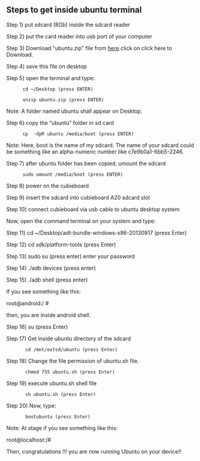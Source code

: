 Steps to get inside ubuntu terminal
-----------------------------------

Step 1) put sdcard (8Gb) inside the sdcard reader

Step 2) put the card reader into usb port of your computer

Step 3) Download "ubuntu.zip" file from [here].click on click here to Download.

Step 4) save this file on desktop

Step 5) open the terminal and type:

	      cd ~/Desktop (press ENTER)

	      unzip ubuntu.zip (press ENTER)

Note: A folder named ubuntu shall appear on Desktop.

Step 6) copy the “ubuntu” folder in sd card

	      cp  -dpR ubuntu /media/boot (press ENTER)

Note: Here, boot is the name of my sdcard. The name of your sdcard could be something like an alpha-numeric number like c7e9b0a1-6bb5-2246. 

Step 7) after ubuntu folder has been copied, umount the sdcard

	      sudo umount /media/boot (press ENTER)

Step 8) power on the cubieboard

Step 9) insert the sdcard into cubieboard A20 sdcard slot

Step 10) connect cubieboard via usb cable to ubuntu desktop system

Now, open the command terminal on your system and type:

Step 11) cd ~/Desktop/adt-bundle-windows-x86-20130917 (press Enter)

Step 12) cd sdk/platform-tools (press Enter)

Step 13) sudo su (press enter)
	       enter your password

Step 14) ./adb devices (press enter)

Step 15) ./adb shell (press enter)

If you see something like this:

root@android:/ #

then, you are inside android shell.

Step 16) su (press Enter)

Step 17) Get inside ubuntu directory of the sdcard

	       cd /mnt/extsd/ubuntu (press Enter)

Step 18) Change the file permission of ubuntu.sh file.

	       chmod 755 ubuntu.sh (press Enter)

Step 19) execute ubuntu.sh shell file

	       sh ubuntu.sh (press Enter)

Step 20) Now, type:

	       bootubuntu (press Enter)

Note: At stage if you see something like this:

root@localhost:/#

Then, congratulations !!! you are now running Ubuntu on your device!!


[here]: http://mirror22.downloadandroidrom.com/download/AndroidUbuntu/ubuntu.zip?token=
